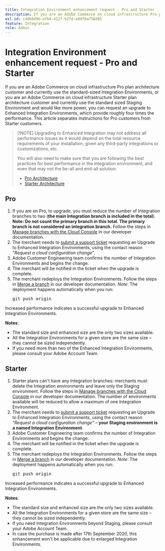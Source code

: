 ```yaml
---
title: Integration Environment enhancement request - Pro and Starter
description: If you are an Adobe Commerce on cloud infrastructure Pro plan architecture customer and currently use the standard-sized Integration Environments, or you are an Adobe Commerce on cloud infrastructure Starter plan architecture customer and currently use the standard sized Staging Environment and would like more power, you can request an upgrade to Enhanced Integration Environments, which provide roughly four times the performance. This article separates instructions for Pro customers from Starter customers.
exl-id: c49b049b-efb8-412f-b27d-a89f8a758d85
feature: Integration
role: Admin
---
```

# Integration Environment enhancement request - Pro and Starter

If you are an Adobe Commerce on cloud infrastructure Pro plan architecture customer and currently use the standard-sized Integration Environments, or you are an Adobe Commerce on cloud infrastructure Starter plan architecture customer and currently use the standard sized Staging Environment and would like more power, you can request an upgrade to Enhanced Integration Environments, which provide roughly four times the performance. This article separates instructions for Pro customers from Starter customers.

>[!NOTE] Upgrading to Enhanced Integration may not address all performance issues as it would depend on the total resource requirements of your installation, given any third-party integrations or customizations, etc.
>
> You will also need to make sure that you are following the best practices for best performance in the integration environment, and even that may not the be-all and end-all solution: 
> * [Pro Architecture](https://experienceleague.adobe.com/en/docs/commerce-cloud-service/user-guide/architecture/pro-architecture#integration-environment)
> * [Starter Architecture](https://experienceleague.adobe.com/en/docs/commerce-cloud-service/user-guide/architecture/starter-architecture#staging-environment)

## Pro

1. If you are on Pro, to upgrade, you must reduce the number of Integration branches to two (**the main Integration branch is included in the total**). **Note: Do not count the primary branch in this total. The primary branch is not considered an integration branch.** Follow the steps in [Manage branches with the Cloud Console](https://experienceleague.adobe.com/docs/commerce-cloud-service/user-guide/project/console-branches.html) in our developer documentation.
1. The merchant needs to [submit a support ticket](/help/help-center-guide/help-center/magento-help-center-user-guide.md#submit-ticket) requesting an Upgrade to Enhanced Integration Environments, using the contact reason "*Request a cloud configuration change*".
1. Adobe Customer Engineering team confirms the number of Integration Environments and begins the change.
1. The merchant will be notified in the ticket when the upgrade is complete.
1. The merchant redeploys the Integration Environments. Follow the steps in [Merge a branch](https://devdocs.magento.com/cloud/env/environments-start.html#merge) in our developer documentation. *Note*: The deployment happens automatically when you run: <pre>git push origin <branch-name></pre>

Increased performance indicates a successful upgrade to Enhanced Integration Environments.

 **Notes**:

* The standard size and enhanced size are the only two sizes available.
* All the Integration Environments for a given store are the same size &ndash;  they cannot be sized independently.
* If you need more than two of the Enhanced Integration Environments, please consult your Adobe Account Team.

## Starter

1. Starter plans can't have any Integration branches: merchants must delete the Integration environments and leave only the Staging environment. Follow the steps in [Manage branches with the Cloud Console](https://experienceleague.adobe.com/docs/commerce-cloud-service/user-guide/project/console-branches.html) in our developer documentation. The number of environments available will be reduced to allow a maximum of one Integration Environment.
1. The merchant needs to [submit a support ticket](/help/help-center-guide/help-center/magento-help-center-user-guide.md#submit-ticket) requesting an Upgrade to Enhanced Integration Environments, using the contact reason *"Request a cloud configuration change"* &ndash;  **your Staging environment is a named Integration Environment**.
1. Adobe Customer Engineering team confirms the number of Integration Environments and begins the change.
1. The merchant will be notified in the ticket when the upgrade is complete.
1. The merchant redeploys the Integration Environments. Follow the steps in [Merge a branch](https://devdocs.magento.com/cloud/env/environments-start.html#merge) in our developer documentation. *Note*: The deployment happens automatically when you run: <pre>git push origin <branch-name></pre>

Increased performance indicates a successful upgrade to Enhanced Integration Environments.

 **Notes**:

* The standard size and enhanced size are the only two sizes available.
* All the Integration Environments for a given store are the same size &ndash;  they cannot be sized independently.
* If you need Integration Environments beyond Staging, please consult your Adobe Account Team.
* In case the purchase is made after 17th September 2020, this enhancement won't be applicable due to enlarged Integration Environments.
